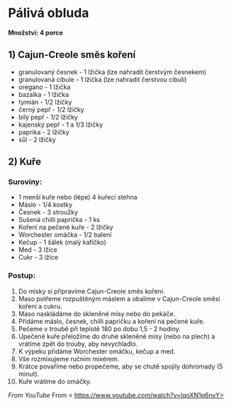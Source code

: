 # Pálivá obluda

**Množství: 4 porce**

## 1) Cajun-Creole směs koření
- granulovaný česnek - 1 lžička (lze nahradit čerstvým česnekem)
- granulovaná cibule - 1 lžička (lze nahradit čerstvou cibulí)
- oregano - 1 lžička
- bazalka - 1 lžička
- tymián - 1/2 lžičky
- černý pepř - 1/2 lžičky
- bílý pepř - 1/2 lžičky
- kajenský pepř - 1 a 1/3 lžičky
- paprika - 2 lžičky
- sůl - 2 lžičky

## 2) Kuře

### Suroviny:
- 1 menší kuře nebo (lépe) 4 kuřecí stehna
- Máslo - 1/4 kostky
- Česnek - 3 stroužky
- Sušená chilli paprička - 1 ks
- Koření na pečené kuře - 2 lžičky
- Worchester omáčka - 1/2 balení
- Kečup - 1 šálek (malý kafíčko)
- Med - 3 lžíce
- Cukr - 3 lžíce

### Postup:
1. Do misky si připravíme Cajun-Creole směs koření.
2. Maso potřeme rozpuštěným máslem a obalíme v Cajun-Creole směsi koření a cukru.
3. Maso naskládáme do skleněné mísy nebo do pekáče.
4. Přidáme máslo, česnek, chilli papričku a koření na pečené kuře.
5. Pečeme v troubě při teplotě 180 po dobu 1,5 - 2 hodiny.
6. Upečené kuře přeložíme do druhé skleněné mísy (nebo na plech) a vrátíme zpět do trouby, aby nevychladlo.
7. K výpeku přidáme Worchester omáčku, kečup a med.
8. Vše rozmixujeme ručním mixérem.
9. Krátce povaříme nebo propečeme, aby se chutě spojily dohromady (5 minut).
10. Kuře vrátíme do omáčky.

*From YouTube*
From < https://www.youtube.com/watch?v=lqoXN1p6nyY>  
